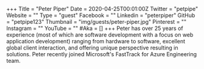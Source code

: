 +++
Title = "Peter Piper"
Date = 2020-04-25T00:01:00Z
Twitter = "petpipe"
Website = ""
Type = "guest"
Facebook = ""
Linkedin = "peterpiper"
GitHub = "petpipe123"
Thumbnail = "img/guests/peter-piper.jpg"
Pinterest = ""
Instagram = ""
YouTube = ""
#Aka = []
+++
Peter has over 25 years of experience (most of which are software development with a focus on web application development) ranging from hardware to software, excellent global client interaction, and offering unique perspective resulting in solutions. Peter recently joined Microsoft's FastTrack for Azure Engineering team.